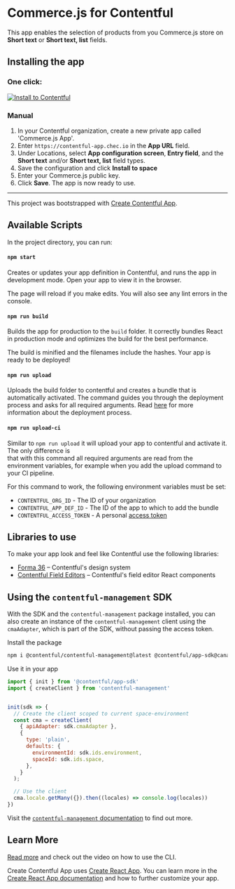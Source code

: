 # Commerce.js for Contentful

This app enables the selection of products from you Commerce.js store on **Short text** or **Short text, list** fields.

## Installing the app

### One click:

[![Install to Contentful](https://www.ctfstatic.com/button/install-small.svg)](https://app.contentful.com/deeplink?link=apps&id=6RSa3c0pIawfk9yAXsIYzQ)

### Manual

1. In your Contentful organization, create a new private app called 'Commerce.js App'.
2. Enter `https://contentful-app.chec.io` in the **App URL** field.
3. Under Locations, select **App configuration screen**, **Entry field**, and the **Short text** and/or **Short text, list** field types.
4. Save the configuration and click **Install to space**
5. Enter your Commerce.js public key.
6. Click **Save**. The app is now ready to use.

---

This project was bootstrapped with [Create Contentful App](https://github.com/contentful/create-contentful-app).

## Available Scripts

In the project directory, you can run:

#### `npm start`

Creates or updates your app definition in Contentful, and runs the app in development mode.
Open your app to view it in the browser.

The page will reload if you make edits.
You will also see any lint errors in the console.

#### `npm run build`

Builds the app for production to the `build` folder.
It correctly bundles React in production mode and optimizes the build for the best performance.

The build is minified and the filenames include the hashes.
Your app is ready to be deployed!

#### `npm run upload`

Uploads the build folder to contentful and creates a bundle that is automatically activated.
The command guides you through the deployment process and asks for all required arguments.
Read [here](https://www.contentful.com/developers/docs/extensibility/app-framework/create-contentful-app/#deploy-with-contentful) for more information about the deployment process.

#### `npm run upload-ci`

Similar to `npm run upload` it will upload your app to contentful and activate it. The only difference is   
that with this command all required arguments are read from the environment variables, for example when you add
the upload command to your CI pipeline.

For this command to work, the following environment variables must be set: 

- `CONTENTFUL_ORG_ID` - The ID of your organization
- `CONTENTFUL_APP_DEF_ID` - The ID of the app to which to add the bundle
- `CONTENTFUL_ACCESS_TOKEN` - A personal [access token](https://www.contentful.com/developers/docs/references/content-management-api/#/reference/personal-access-tokens)

## Libraries to use

To make your app look and feel like Contentful use the following libraries:

- [Forma 36](https://f36.contentful.com/) – Contentful's design system
- [Contentful Field Editors](https://www.contentful.com/developers/docs/extensibility/field-editors/) – Contentful's field editor React components

## Using the `contentful-management` SDK

With the SDK and the `contentful-management` package installed, you can also 
create an instance of the `contentful-management` client using the `cmaAdapter`, 
which is part of the SDK, without passing the access token.

Install the package

```bash
npm i @contentful/contentful-management@latest @contentful/app-sdk@canary
```

Use it in your app

```js
import { init } from '@contentful/app-sdk'
import { createClient } from 'contentful-management'


init(sdk => {
  // Create the client scoped to current space-environment
  const cma = createClient(
    { apiAdapter: sdk.cmaAdapter },
    {
      type: 'plain',
      defaults: {
        environmentId: sdk.ids.environment,
        spaceId: sdk.ids.space,
      },
    }
  );

  // Use the client
  cma.locale.getMany({}).then((locales) => console.log(locales))
})

```

Visit the [`contentful-management` documentation](https://www.contentful.com/developers/docs/extensibility/app-framework/sdk/#using-the-contentful-management-library)
to find out more.

## Learn More

[Read more](https://www.contentful.com/developers/docs/extensibility/app-framework/create-contentful-app/) and check out the video on how to use the CLI.

Create Contentful App uses [Create React App](https://create-react-app.dev/). You can learn more in the [Create React App documentation](https://facebook.github.io/create-react-app/docs/getting-started) and how to further customize your app.
